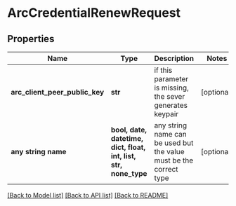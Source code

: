 # ArcCredentialRenewRequest


## Properties
Name | Type | Description | Notes
------------ | ------------- | ------------- | -------------
**arc_client_peer_public_key** | **str** | if this parameter is missing, the sever generates keypair | [optional] 
**any string name** | **bool, date, datetime, dict, float, int, list, str, none_type** | any string name can be used but the value must be the correct type | [optional]

[[Back to Model list]](../README.md#documentation-for-models) [[Back to API list]](../README.md#documentation-for-api-endpoints) [[Back to README]](../README.md)


